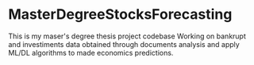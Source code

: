 # MasterDegreeStocksForecasting
This is my maser's degree thesis project codebase
Working on bankrupt and investiments data obtained through documents analysis and apply ML/DL algorithms to made economics predictions.
